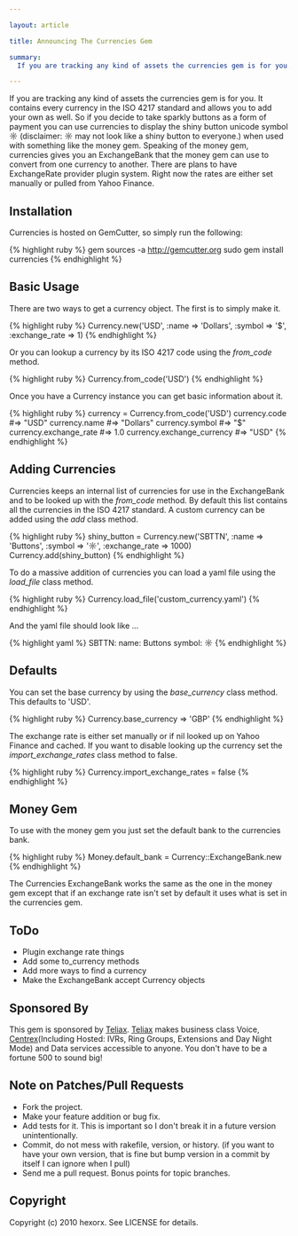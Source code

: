 ```yaml
--- 

layout: article

title: Announcing The Currencies Gem

summary:
  If you are tracking any kind of assets the currencies gem is for you. It contains every currency in the ISO 4217 standard and allows you to add your own as well. So if you decide to take sparkly buttons as a form of payment you can use currencies to display the shiny button unicode symbol ☼ (disclaimer: ☼ may not look like a shiny button to everyone.) when used with something like the money gem. Speaking of the money gem, currencies gives you an ExchangeBank that the money gem can use to convert from one currency to another. There are plans to have ExchangeRate provider plugin system. Right now the rates are either set manually or pulled from Yahoo Finance.

---
```


If you are tracking any kind of assets the currencies gem is for you. It contains every currency in the ISO 4217 standard and allows you to add your own as well. So if you decide to take sparkly buttons as a form of payment you can use currencies to display the shiny button unicode symbol ☼ (disclaimer: ☼ may not look like a shiny button to everyone.) when used with something like the money gem. Speaking of the money gem, currencies gives you an ExchangeBank that the money gem can use to convert from one currency to another. There are plans to have ExchangeRate provider plugin system. Right now the rates are either set manually or pulled from Yahoo Finance.

Installation
------------

Currencies is hosted on GemCutter, so simply run the following:
    
  {% highlight ruby %}
  gem sources -a http://gemcutter.org
  sudo gem install currencies
  {% endhighlight %}
    
Basic Usage
-----------

There are two ways to get a currency object. The first is to simply make it.
    
  {% highlight ruby %}
  Currency.new('USD', :name => 'Dollars', :symbol => '$', :exchange_rate => 1)
  {% endhighlight %}
    
Or you can lookup a currency by its ISO 4217 code using the *from_code* method.
    
  {% highlight ruby %}
  Currency.from_code('USD')
  {% endhighlight %}
    
Once you have a Currency instance you can get basic information about it.

  {% highlight ruby %}
  currency = Currency.from_code('USD')
  currency.code #=> "USD"
  currency.name #=> "Dollars"
  currency.symbol #=> "$"
  currency.exchange_rate #=> 1.0
  currency.exchange_currency #=> "USD"
  {% endhighlight %}
    
Adding Currencies
-----------------

Currencies keeps an internal list of currencies for use in the ExchangeBank and to be looked up with the *from_code* method. By default this list contains all the currencies in the ISO 4217 standard. A custom currency can be added using the *add* class method.
    
  {% highlight ruby %}
  shiny_button = Currency.new('SBTTN', :name => 'Buttons', :symbol => '☼', :exchange_rate => 1000)
  Currency.add(shiny_button)
  {% endhighlight %}
    
To do a massive addition of currencies you can load a yaml file using the *load_file* class method.

  {% highlight ruby %}
  Currency.load_file('custom_currency.yaml')
  {% endhighlight %}
    
And the yaml file should look like ...

  {% highlight yaml %}
  SBTTN:
    name: Buttons
    symbol: ☼
  {% endhighlight %}
        
Defaults
--------

You can set the base currency by using the *base_currency* class method. This defaults to 'USD'.

  {% highlight ruby %}
  Currency.base_currency => 'GBP'
  {% endhighlight %}

The exchange rate is either set manually or if nil looked up on Yahoo Finance and cached. If you want to disable looking up the currency set the *import_exchange_rates* class method to false.

  {% highlight ruby %}
  Currency.import_exchange_rates = false
  {% endhighlight %}

Money Gem
---------

To use with the money gem you just set the default bank to the currencies bank.

  {% highlight ruby %}
  Money.default_bank = Currency::ExchangeBank.new
  {% endhighlight %}
    
The Currencies ExchangeBank works the same as the one in the money gem except that if an exchange rate isn't set by default it uses what is set in the currencies gem.

ToDo
----

* Plugin exchange rate things
* Add some to_currency methods
* Add more ways to find a currency
* Make the ExchangeBank accept Currency objects

Sponsored By
------------

This gem is sponsored by [Teliax][]. [Teliax][] makes business class Voice, [Centrex][](Including Hosted: IVRs, Ring Groups, Extensions and Day Night Mode) and Data services accessible to anyone. You don't have to be a fortune 500 to sound big!

Note on Patches/Pull Requests
-----------------------------
 
* Fork the project.
* Make your feature addition or bug fix.
* Add tests for it. This is important so I don't break it in a
  future version unintentionally.
* Commit, do not mess with rakefile, version, or history.
  (if you want to have your own version, that is fine but
   bump version in a commit by itself I can ignore when I pull)
* Send me a pull request. Bonus points for topic branches.

Copyright
---------

Copyright (c) 2010 hexorx. See LICENSE for details.


[Teliax]: http://teliax.com
[Centrex]: http://en.wikipedia.org/wiki/Centrex